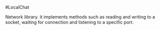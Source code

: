#LocalChat

Network library. it implements methods such
as reading and writing to a socket, waiting for connection and listening to a specific port.